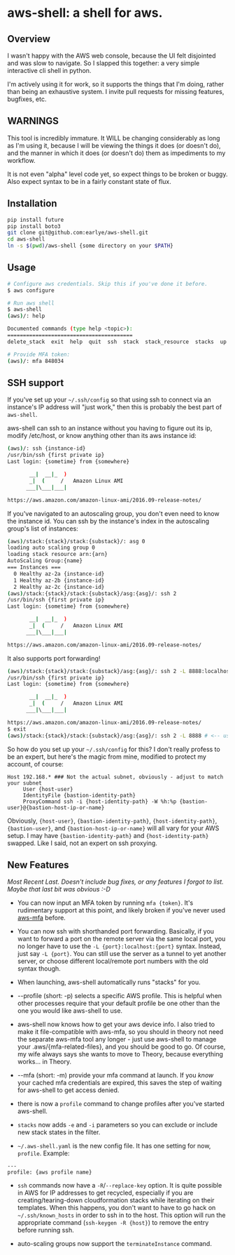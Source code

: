# aws-shell: a shell for aws.

## Overview

I wasn't happy with the AWS web console, because the UI felt
disjointed and was slow to navigate. So I slapped this together:
a very simple interactive cli shell in python.

I'm actively using it for work, so it supports the things that
I'm doing, rather than being an exhaustive system. I invite
pull requests for missing features, bugfixes, etc.

## WARNINGS

This tool is incredibly immature. It WILL be changing considerably as
long as I'm using it, because I will be viewing the things it does (or
doesn't do), and the manner in which it does (or doesn't do) them as
impediments to my workflow.

It is not even "alpha" level code yet, so expect things to be broken
or buggy. Also expect syntax to be in a fairly constant state of flux.

## Installation

```bash
pip install future
pip install boto3
git clone git@github.com:earlye/aws-shell.git
cd aws-shell
ln -s $(pwd)/aws-shell {some directory on your $PATH}
```

## Usage

```bash
# Configure aws credentials. Skip this if you've done it before.
$ aws configure

# Run aws shell
$ aws-shell
(aws)/: help

Documented commands (type help <topic>):
========================================
delete_stack  exit  help  quit  ssh  stack  stack_resource  stacks  up

# Provide MFA token:
(aws)/: mfa 848034
```

## SSH support

If you've set up your `~/.ssh/config` so that using ssh to connect via an instance's IP
address will "just work," then this is probably the best part of `aws-shell`.

aws-shell can ssh to an instance without you having to figure out its
ip, modify /etc/host, or know anything other than its aws instance id:

```bash
(aws)/: ssh {instance-id}
/usr/bin/ssh {first private ip}
Last login: {sometime} from {somewhere}

       __|  __|_  )
       _|  (     /   Amazon Linux AMI
      ___|\___|___|

https://aws.amazon.com/amazon-linux-ami/2016.09-release-notes/
```

If you've navigated to an autoscaling group, you don't even need to
know the instance id. You can ssh by the instance's index in the
autoscaling group's list of instances:

```bash
(aws)/stack:{stack}/stack:{substack}/: asg 0
loading auto scaling group 0
loading stack resource arn:{arn}
AutoScaling Group:{name}
=== Instances ===
  0 Healthy az-2a {instance-id}
  1 Healthy az-2b {instance-id}
  2 Healthy az-2c {instance-id}
(aws)/stack:{stack}/stack:{substack}/asg:{asg}/: ssh 2
/usr/bin/ssh {first private ip}
Last login: {sometime} from {somewhere}

       __|  __|_  )
       _|  (     /   Amazon Linux AMI
      ___|\___|___|

https://aws.amazon.com/amazon-linux-ami/2016.09-release-notes/
```

It also supports port forwarding!

```bash
(aws)/stack:{stack}/stack:{substack}/asg:{asg}/: ssh 2 -L 8888:localhost:8888
/usr/bin/ssh {first private ip}
Last login: {sometime} from {somewhere}

       __|  __|_  )
       _|  (     /   Amazon Linux AMI
      ___|\___|___|

https://aws.amazon.com/amazon-linux-ami/2016.09-release-notes/
$ exit
(aws)/stack:{stack}/stack:{substack}/asg:{asg}/: ssh 2 -L 8888 # <-- useful shorthand!
```

So how do you set up your `~/.ssh/config` for this? I don't really
profess to be an expert, but here's the magic from mine, modified
to protect my account, of course:

```
Host 192.168.* ### Not the actual subnet, obviously - adjust to match your subnet
     User {host-user}
     IdentityFile {bastion-identity-path}
     ProxyCommand ssh -i {host-identity-path} -W %h:%p {bastion-user}@{bastion-host-ip-or-name}
```

Obviously, `{host-user}`, `{bastion-identity-path}`,
`{host-identity-path}`, `{bastion-user}`, and
`{bastion-host-ip-or-name}` will all vary for your AWS setup. I may
have `{bastion-identity-path}` and `{host-identity-path}`
swapped. Like I said, not an expert on ssh proxying.

## New Features

_Most Recent Last. Doesn't include bug fixes, or any features I forgot
to list. Maybe that last bit was obvious :-D_

* You can now input an MFA token by running `mfa {token}`. It's
rudimentary support at this point, and likely broken if you've
never used [aws-mfa](https://github.com/lonelyplanet/aws-mfa) before.

* You can now ssh with shorthanded port forwarding. Basically, if you
want to forward a port on the remote server via the same local port,
you no longer have to use the `-L {port}:localhost:{port}`
syntax. Instead, just say `-L {port}`. You can still use the server as
a tunnel to yet another server, or choose different local/remote port
numbers with the old syntax though.

* When launching, aws-shell automatically runs "stacks" for you.

* --profile (short: -p) selects a specific AWS profile. This is helpful
when other processes require that your default profile be one other than
the one you would like aws-shell to use.

* aws-shell now knows how to get your aws device info. I also tried to
make it file-compatible with aws-mfa, so you should in theory not need
the separate aws-mfa tool any longer - just use aws-shell to manage your
.aws/{mfa-related-files}, and you should be good to go. Of course, my
wife always says she wants to move to Theory, because everything
works... in Theory.

* --mfa (short: -m) provide your mfa command at launch. If you *know*
your cached mfa credentials are expired, this saves the step of waiting
for aws-shell to get access denied.

* there is now a `profile` command to change profiles after you've 
started aws-shell.

* `stacks` now adds `-e` and `-i` parameters so you can exclude or
include new stack states in the filter.

* `~/.aws-shell.yaml` is the new config file. It has one setting for now,
`profile`. Example:

```
---
profile: {aws profile name}
```

* `ssh` commands now have a `-R`/`--replace-key` option. It is quite
possible in AWS for IP addresses to get recycled, especially if you 
are creating/tearing-down cloudformation stacks while iterating on
their templates. When this happens, you don't want to have to go
hack on `~/.ssh/known_hosts` in order to ssh in to the host. This option
will run the appropriate command (`ssh-keygen -R {host}`) to remove
the entry before running ssh.

* auto-scaling groups now support the `terminateInstance` command.
